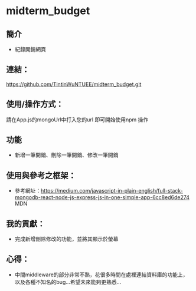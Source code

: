 
# midterm_budget
## 簡介
* 紀錄開銷網頁
## 連結：
https://github.com/TintinWuNTUEE/midterm_budget.git
## 使用/操作方式：
請在App.js的mongoUrl中打入您的url
即可開始使用npm 操作
## 功能
* 新增一筆開銷、刪除一筆開銷、修改一筆開銷

## 使用與參考之框架：
* 參考網址：https://medium.com/javascript-in-plain-english/full-stack-mongodb-react-node-js-express-js-in-one-simple-app-6cc8ed6de274
 MDN

## 我的貢獻：
* 完成新增刪除修改的功能，並將其顯示於螢幕
## 心得：
* 中間middleware的部分非常不熟，花很多時間在處裡連結資料庫的功能上，以及各種不知名的bug...希望未來能夠更熟悉...